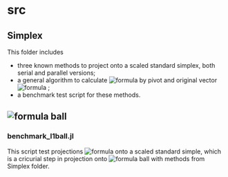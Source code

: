 # src

## Simplex
This folder includes
- three known methods to project onto a scaled standard simplex, both serial and parallel versions;
- a general algorithm to calculate ![formula](https://render.githubusercontent.com/render/math?math=v^*) by pivot and original vector ![formula](https://render.githubusercontent.com/render/math?math=d) ;
- a benchmark test script for these methods.

## ![formula](https://render.githubusercontent.com/render/math?math=\ell_1) ball

### benchmark_l1ball.jl
This script test projections ![formula](https://render.githubusercontent.com/render/math?math=|d|) onto a scaled standard simple, which is a cricurial step in projection onto ![formula](https://render.githubusercontent.com/render/math?math=\ell_1) ball with methods from Simplex folder.
